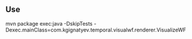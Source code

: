 Use
---


mvn package exec:java -DskipTests -Dexec.mainClass=com.kgignatyev.temporal.visualwf.renderer.VisualizeWF 
